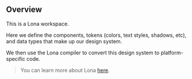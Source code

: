 ## Overview

This is a Lona workspace.

Here we define the components, tokens (colors, text styles, shadows, etc), and data types that make up our design system.

We then use the Lona compiler to convert this design system to platform-specific code.

> You can learn more about Lona [here](https://github.com/airbnb/Lona).